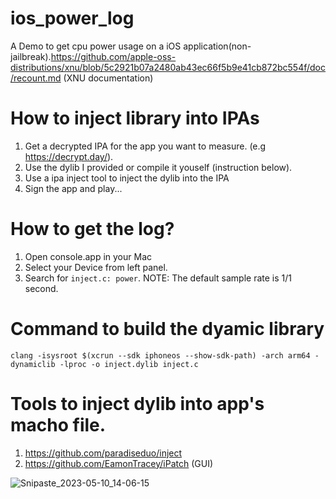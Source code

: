 # ios_power_log
A Demo to get cpu power usage on a iOS application(non-jailbreak).https://github.com/apple-oss-distributions/xnu/blob/5c2921b07a2480ab43ec66f5b9e41cb872bc554f/doc/recount.md (XNU documentation)

# How to inject library into IPAs
1. Get a decrypted IPA for the app you want to measure. (e.g https://decrypt.day/).
2. Use the dylib I provided or compile it youself (instruction below).
3. Use a ipa inject tool to inject the dylib into the IPA
4. Sign the app and play...

# How to get the log?
1. Open console.app in your Mac
2. Select your Device from left panel.
3. Search for `inject.c: power`. NOTE: The default sample rate is 1/1 second.

# Command to build the dyamic library 
`clang -isysroot $(xcrun --sdk iphoneos --show-sdk-path) -arch arm64 -dynamiclib -lproc -o inject.dylib inject.c`
# Tools to inject dylib into app's macho file.
1. https://github.com/paradiseduo/inject
2. https://github.com/EamonTracey/iPatch (GUI)

![Snipaste_2023-05-10_14-06-15](https://github.com/junjie1475/ios_power_log/assets/86281724/50608ed0-b724-40ed-880e-b71321471569)
